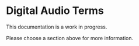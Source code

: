 # Digital Audio Terms
This documentation is a work in progress.

Please choose a section above for more information.
